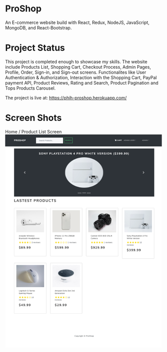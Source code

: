 # ProShop

An E-commerce website build with React, Redux, NodeJS, JavaScript, MongoDB, and React-Bootstrap.

# Project Status

This project is completed enough to showcase my skills. The website include Products List, Shopping Cart, Checkout Process, Admin Pages, Profile, Order, Sign-in, and Sign-out screens. Functionalites like User Authentication & Authorization, Interaction with the Shopping Cart, PayPal payment API, Product Reviews, Rating and Search, Product Pagination and Tops Products Carousel.

The project is live at: https://phih-proshop.herokuapp.com/

# Screen Shots

Home / Product List Screen
![alt text](screenshots/1.png "Home / Product List Screen")
